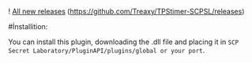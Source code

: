 ! [All new releases](https://github.com/Treaxy/TPStimer-SCPSL) (https://github.com/Treaxy/TPStimer-SCPSL/releases)

#İnstallition:

You can install this plugin, downloading the .dll file and placing it in ``SCP Secret Laboratory/PluginAPI/plugins/global or your port``.
